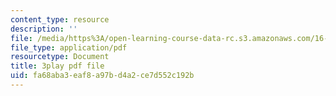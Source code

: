 ```yaml
---
content_type: resource
description: ''
file: /media/https%3A/open-learning-course-data-rc.s3.amazonaws.com/16-90-computational-methods-in-aerospace-engineering-spring-2014/fa68aba3eaf8a97bd4a2ce7d552c192b_le8rBOOV-Xs.pdf
file_type: application/pdf
resourcetype: Document
title: 3play pdf file
uid: fa68aba3-eaf8-a97b-d4a2-ce7d552c192b
---
```

